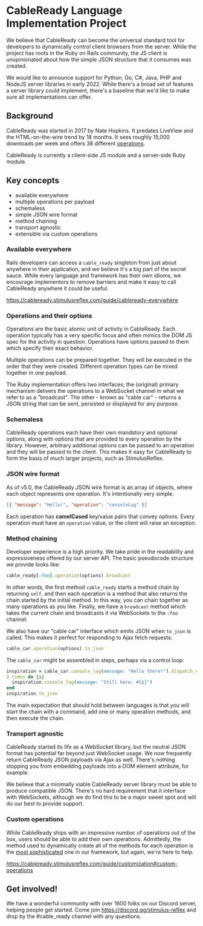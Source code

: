 # CableReady Language Implementation Project

We believe that CableReady can become the universal standard tool for developers to dynamically control client browsers from the server. While the project has roots in the Ruby on Rails community, the JS client is unopinionated about how the simple JSON structure that it consumes was created.

We would like to announce support for Python, Go, C#, Java, PHP and NodeJS server libraries in early 2022. While there's a broad set of features a server library could implement, there's a baseline that we'd like to make sure all implementations can offer.

## Background

CableReady was started in 2017 by Nate Hopkins. It predates LiveView and the HTML-on-the-wire trend by 18 months. It sees roughly 15,000 downloads per week and offers 38 different [operations](https://cableready.stimulusreflex.com/reference/operations).

CableReady is currently a client-side JS module and a server-side Ruby module.

## Key concepts

- available everywhere
- multiple operations per payload
- schemaless
- simple JSON wire format
- method chaining
- transport agnostic
- extensible via custom operations

### Available everywhere

Rails developers can access a `cable_ready` singleton from just about anywhere in their application, and we believe it's a big part of the secret sauce. While every language and framework has their own idioms, we encourage implementors to remove barriers and make it easy to call CableReady anywhere it could be useful.

https://cableready.stimulusreflex.com/guide/cableready-everywhere

### Operations and their options

Operations are the basic atomic unit of activity in CableReady. Each operation typically has a very specific focus and often mimics the DOM JS spec for the activity in question. Operations have options passed to them which specify their exact behavior.

Multiple operations can be prepared together. They will be executed in the order that they were created. Different operation types can be mixed together in one payload.

The Ruby implementation offers two interfaces; the (original) primary mechanism delivers the operations to a WebSocket channel in what we refer to as a "broadcast". The other - known as "cable car" - returns a JSON string that can be sent, persisted or displayed for any purpose.

### Schemaless

CableReady operations each have their own mandatory and optional options, along with options that are provided to every operation by the library. However, arbitrary additional options can be passed to an operation and they will be passed to the client. This makes it easy for CableReady to form the basis of much larger projects, such as StimulusReflex.

### JSON wire format

As of v5.0, the CableReady JSON wire format is an array of objects, where each object represents one operation. It's intentionally very simple.

```json
[{ "message": "Hello!", "operation": "consoleLog" }]
```

Each operation has **camelCased** key/value pairs that convey options. Every operation must have an `operation` value, or the client will raise an exception.

### Method chaining

Developer experience is a high priority. We take pride in the readability and expressiveness offered by our server API. The basic pseudocode structure we provide looks like:

```rb
cable_ready[:foo].operation(options).broadcast
```

In other words, the first method `cable_ready` starts a method chain by returning `self`, and then each operation is a method that also returns the chain started by the initial method. In this way, you can chain together as many operations as you like. Finally, we have a `broadcast` method which takes the current chain and broadcasts it via WebSockets to the `:foo` channel.

We also have our "cable car" interface which emits JSON when `to_json` is called. This makes it perfect for responding to Ajax fetch requests:

```rb
cable_car.operation(options).to_json
```

The `cable_car` might be assembled in steps, perhaps via a control loop:

```rb
inspiration = cable_car.console_log(message: "Hello there!").dispatch_event(name: "fred", detail: {inspiring: true})
3.times do |i|
  inspiration.console_log(message: "Still here: #{i}")
end
inspiration.to_json
```

The main expectation that should hold between languages is that you will start the chain with a command, add one or many operation methods, and then execute the chain.

### Transport agnostic

CableReady started its life as a WebSocket library, but the neutral JSON format has potential far beyond just WebSocket usage. We now frequently return CableReady JSON payloads via Ajax as well. There's nothing stopping you from embedding payloads into a DOM element attribute, for example.

We believe that a minimally viable CableReady server library must be able to produce compatible JSON. There's no hard requirement that it interface with WebSockets, although we do find this to be a major sweet spot and will do our best to provide support.

### Custom operations

While CableReady ships with an impressive number of operations out of the box, users should be able to add their own operations. Admittedly, the method used to dynamically create all of the methods for each operation is the [most sophisticated](https://github.com/stimulusreflex/cable_ready/blob/main/lib/cable_ready/operation_builder.rb) one in our framework, but again, we're here to help.

https://cableready.stimulusreflex.com/guide/customization#custom-operations

## Get involved!

We have a wonderful community with over 1600 folks on our Discord server, helping people get started. Come join https://discord.gg/stimulus-reflex and drop by the #cable_ready channel with any questions.
